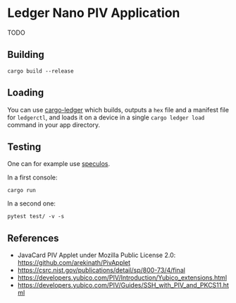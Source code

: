 # Ledger Nano PIV Application

TODO

## Building

```
cargo build --release
```

## Loading

You can use [cargo-ledger](https://github.com/LedgerHQ/cargo-ledger.git) which
builds, outputs a `hex` file and a manifest file for `ledgerctl`, and loads it
on a device in a single `cargo ledger load` command in your app directory.

## Testing

One can for example use [speculos](https://github.com/LedgerHQ/speculos).

In a first console:
```
cargo run
```
In a second one:
```
pytest test/ -v -s
```

## References

  * JavaCard PIV Applet under Mozilla Public License 2.0:
    https://github.com/arekinath/PivApplet
  * https://csrc.nist.gov/publications/detail/sp/800-73/4/final
  * https://developers.yubico.com/PIV/Introduction/Yubico_extensions.html
  * https://developers.yubico.com/PIV/Guides/SSH_with_PIV_and_PKCS11.html
